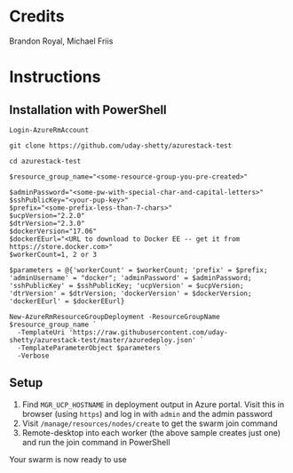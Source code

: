 # Credits

Brandon Royal, Michael Friis

# Instructions

## Installation with PowerShell

```
Login-AzureRmAccount

git clone https://github.com/uday-shetty/azurestack-test

cd azurestack-test

$resource_group_name="<some-resource-group-you-pre-created>"

$adminPassword="<some-pw-with-special-char-and-capital-letters>"
$sshPublicKey="<your-pup-key>"
$prefix="<some-prefix-less-than-7-chars>"
$ucpVersion="2.2.0"
$dtrVersion="2.3.0"
$dockerVersion="17.06"
$dockerEEurl="<URL to download to Docker EE -- get it from https://store.docker.com>"
$workerCount=1, 2 or 3

$parameters = @{'workerCount' = $workerCount; 'prefix' = $prefix; 'adminUsername' = "docker"; 'adminPassword' = $adminPassword; 'sshPublicKey' = $sshPublicKey; 'ucpVersion' = $ucpVersion; 'dtrVersion' = $dtrVersion; 'dockerVersion' = $dockerVersion; 'dockerEEurl' = $dockerEEurl}

New-AzureRmResourceGroupDeployment -ResourceGroupName $resource_group_name `
  -TemplateUri 'https://raw.githubusercontent.com/uday-shetty/azurestack-test/master/azuredeploy.json' `
  -TemplateParameterObject $parameters `
  -Verbose

```

## Setup

1. Find `MGR_UCP_HOSTNAME` in deployment output in Azure portal. Visit this in browser (using `https`) and log in with `admin` and the admin password
2. Visit `/manage/resources/nodes/create` to get the swarm join command
3. Remote-desktop into each worker (the above sample creates just one) and run the join command in PowerShell

Your swarm is now ready to use

